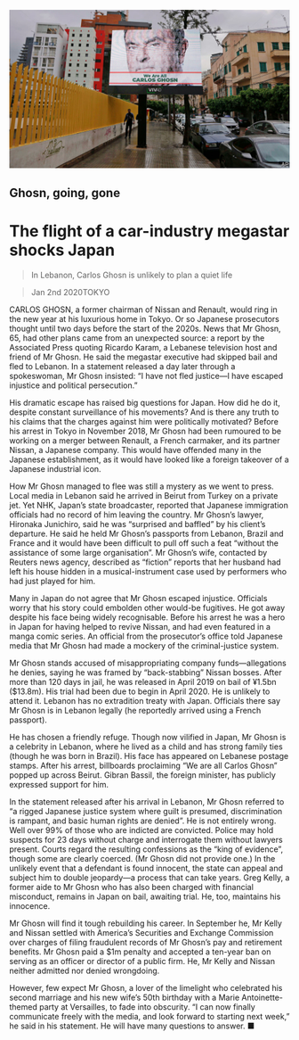 ![](./images/20200104_ASP004_0.jpg)

## Ghosn, going, gone

# The flight of a car-industry megastar shocks Japan

> In Lebanon, Carlos Ghosn is unlikely to plan a quiet life

> Jan 2nd 2020TOKYO

CARLOS GHOSN, a former chairman of Nissan and Renault, would ring in the new year at his luxurious home in Tokyo. Or so Japanese prosecutors thought until two days before the start of the 2020s. News that Mr Ghosn, 65, had other plans came from an unexpected source: a report by the Associated Press quoting Ricardo Karam, a Lebanese television host and friend of Mr Ghosn. He said the megastar executive had skipped bail and fled to Lebanon. In a statement released a day later through a spokeswoman, Mr Ghosn insisted: “I have not fled justice—I have escaped injustice and political persecution.”

His dramatic escape has raised big questions for Japan. How did he do it, despite constant surveillance of his movements? And is there any truth to his claims that the charges against him were politically motivated? Before his arrest in Tokyo in November 2018, Mr Ghosn had been rumoured to be working on a merger between Renault, a French carmaker, and its partner Nissan, a Japanese company. This would have offended many in the Japanese establishment, as it would have looked like a foreign takeover of a Japanese industrial icon.

How Mr Ghosn managed to flee was still a mystery as we went to press. Local media in Lebanon said he arrived in Beirut from Turkey on a private jet. Yet NHK, Japan’s state broadcaster, reported that Japanese immigration officials had no record of him leaving the country. Mr Ghosn’s lawyer, Hironaka Junichiro, said he was “surprised and baffled” by his client’s departure. He said he held Mr Ghosn’s passports from Lebanon, Brazil and France and it would have been difficult to pull off such a feat “without the assistance of some large organisation”. Mr Ghosn’s wife, contacted by Reuters news agency, described as “fiction” reports that her husband had left his house hidden in a musical-instrument case used by performers who had just played for him.

Many in Japan do not agree that Mr Ghosn escaped injustice. Officials worry that his story could embolden other would-be fugitives. He got away despite his face being widely recognisable. Before his arrest he was a hero in Japan for having helped to revive Nissan, and had even featured in a manga comic series. An official from the prosecutor’s office told Japanese media that Mr Ghosn had made a mockery of the criminal-justice system.

Mr Ghosn stands accused of misappropriating company funds—allegations he denies, saying he was framed by “back-stabbing” Nissan bosses. After more than 120 days in jail, he was released in April 2019 on bail of ¥1.5bn ($13.8m). His trial had been due to begin in April 2020. He is unlikely to attend it. Lebanon has no extradition treaty with Japan. Officials there say Mr Ghosn is in Lebanon legally (he reportedly arrived using a French passport).

He has chosen a friendly refuge. Though now vilified in Japan, Mr Ghosn is a celebrity in Lebanon, where he lived as a child and has strong family ties (though he was born in Brazil). His face has appeared on Lebanese postage stamps. After his arrest, billboards proclaiming “We are all Carlos Ghosn” popped up across Beirut. Gibran Bassil, the foreign minister, has publicly expressed support for him.

In the statement released after his arrival in Lebanon, Mr Ghosn referred to “a rigged Japanese justice system where guilt is presumed, discrimination is rampant, and basic human rights are denied”. He is not entirely wrong. Well over 99% of those who are indicted are convicted. Police may hold suspects for 23 days without charge and interrogate them without lawyers present. Courts regard the resulting confessions as the “king of evidence”, though some are clearly coerced. (Mr Ghosn did not provide one.) In the unlikely event that a defendant is found innocent, the state can appeal and subject him to double jeopardy—a process that can take years. Greg Kelly, a former aide to Mr Ghosn who has also been charged with financial misconduct, remains in Japan on bail, awaiting trial. He, too, maintains his innocence.

Mr Ghosn will find it tough rebuilding his career. In September he, Mr Kelly and Nissan settled with America’s Securities and Exchange Commission over charges of filing fraudulent records of Mr Ghosn’s pay and retirement benefits. Mr Ghosn paid a $1m penalty and accepted a ten-year ban on serving as an officer or director of a public firm. He, Mr Kelly and Nissan neither admitted nor denied wrongdoing.

However, few expect Mr Ghosn, a lover of the limelight who celebrated his second marriage and his new wife’s 50th birthday with a Marie Antoinette-themed party at Versailles, to fade into obscurity. “I can now finally communicate freely with the media, and look forward to starting next week,” he said in his statement. He will have many questions to answer. ■